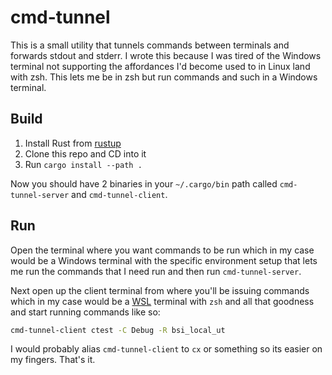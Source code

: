 # cmd-tunnel

This is a small utility that tunnels commands between terminals and forwards
stdout and stderr. I wrote this because I was tired of the Windows terminal
not supporting the affordances I'd become used to in Linux land with zsh. This
lets me be in zsh but run commands and such in a Windows terminal.

## Build

1. Install Rust from [rustup](https://rustup.rs/)
2. Clone this repo and CD into it
3. Run `cargo install --path .`

Now you should have 2 binaries in your `~/.cargo/bin` path called `cmd-tunnel-server` and `cmd-tunnel-client`.

## Run

Open the terminal where you want commands to be run which in my case would be a Windows terminal with the specific environment setup that lets me run the commands that I need run and then run `cmd-tunnel-server`.

Next open up the client terminal from where you'll be issuing commands which in my case would be a [WSL](https://en.wikipedia.org/wiki/Windows_Subsystem_for_Linux) terminal with `zsh` and all that goodness and start running commands like so:

```bash
cmd-tunnel-client ctest -C Debug -R bsi_local_ut
```

I would probably alias `cmd-tunnel-client` to `cx` or something so its easier on my fingers. That's it.
